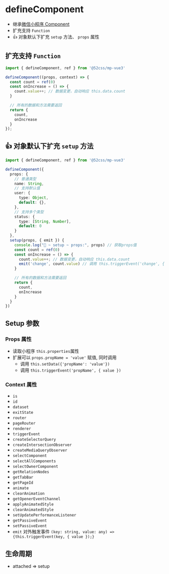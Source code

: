 # defineComponent

* 继承[微信小程序 Component](https://developers.weixin.qq.com/miniprogram/dev/reference/api/Component.html)
* 扩充支持 `Function`
* 👍 对象默认下扩充 `setup` 方法、 `props` 属性

## 扩充支持 `Function`

```ts
import { defineComponent, ref } from '@52css/mp-vue3'

defineComponent((props, context) => {
  const count = ref(0)
  const onIncrease = () => {
    count.value++; // 数据变更，自动响应 this.data.count
  }

  // 所有的数据和方法需要返回
  return {
    count,
    onIncrease
  }
});
```

## 👍 对象默认下扩充 `setup` 方法

```ts
import { defineComponent, ref } from '@52css/mp-vue3'

defineComponent({
  props: {
    // 普通类型
    name: String,
    // 支持默认值
    user: {
      type: Object,
      default: {},
    },
    // 支持多个类型
    status: {
      type: [String, Number],
      default: 0
    }
  },
  setup(props, { emit }) {
    console.log("🚀 ~ setup ~ props:", props) // 获取props值
    const count = ref(0)
    const onIncrease = () => {
      count.value++; // 数据变更，自动响应 this.data.count
      emit('change', count.value) // 调用 this.triggerEvent('change', {value: count.value})
    }

    // 所有的数据和方法需要返回
    return {
      count,
      onIncrease
    }
  }
})
```

## Setup 参数

### Props 属性

* 读取小程序 `this.properties`属性
* 扩展可以 `props.propName = 'value'` 赋值, 同时调用
  - 调用 `this.setData({'propName': 'value'})`
  - 调用 `this.triggerEvent('propName', { value })`

### Context 属性

* `is`
* `id`
* `dataset`
* `exitState`
* `router`
* `pageRouter`
* `renderer`
* `triggerEvent`
* `createSelectorQuery`
* `createIntersectionObserver`
* `createMediaQueryObserver`
* `selectComponent`
* `selectAllComponents`
* `selectOwnerComponent`
* `getRelationNodes`
* `getTabBar`
* `getPageId`
* `animate`
* `clearAnimation`
* `getOpenerEventChannel`
* `applyAnimatedStyle`
* `clearAnimatedStyle`
* `setUpdatePerformanceListener`
* `getPassiveEvent`
* `setPassiveEvent`
* `emit` 对外触发事件 `(key: string, value: any) => {this.triggerEvent(key, { value });}`

## 生命周期

* attached => setup